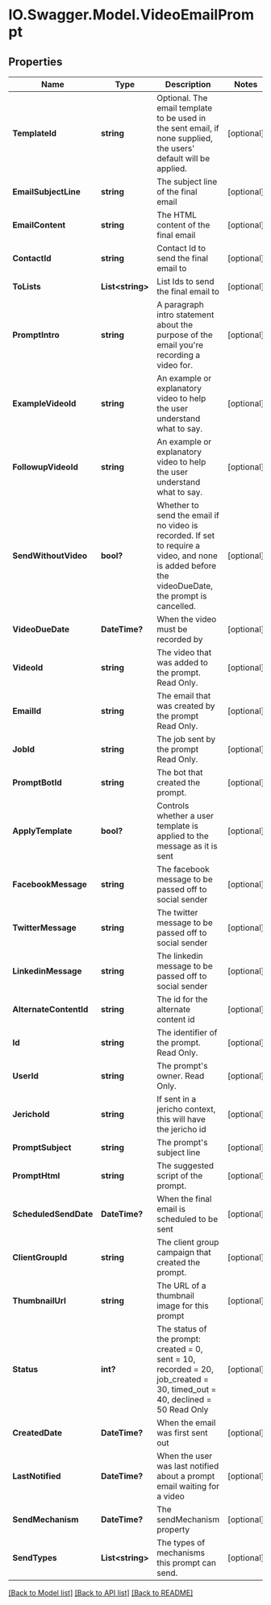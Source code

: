 # IO.Swagger.Model.VideoEmailPrompt
## Properties

Name | Type | Description | Notes
------------ | ------------- | ------------- | -------------
**TemplateId** | **string** | Optional. The email template to be used in the sent email, if none supplied, the users&#39; default will be applied. | [optional] 
**EmailSubjectLine** | **string** | The subject line of the final email | [optional] 
**EmailContent** | **string** | The HTML content of the final email | [optional] 
**ContactId** | **string** | Contact Id to send the final email to | [optional] 
**ToLists** | **List&lt;string&gt;** | List Ids to send the final email to | [optional] 
**PromptIntro** | **string** | A paragraph intro statement about the purpose of the email you&#39;re recording a video for. | [optional] 
**ExampleVideoId** | **string** | An example or explanatory video to help the user understand what to say. | [optional] 
**FollowupVideoId** | **string** | An example or explanatory video to help the user understand what to say. | [optional] 
**SendWithoutVideo** | **bool?** | Whether to send the email if no video is recorded. If set to require a video, and none is added before the videoDueDate, the prompt is cancelled. | [optional] 
**VideoDueDate** | **DateTime?** | When the video must be recorded by | [optional] 
**VideoId** | **string** | The video that was added to the prompt. Read Only. | [optional] 
**EmailId** | **string** | The email that was created by the prompt Read Only. | [optional] 
**JobId** | **string** | The job sent by the prompt Read Only. | [optional] 
**PromptBotId** | **string** | The bot that created the prompt. | [optional] 
**ApplyTemplate** | **bool?** | Controls whether a user template is applied to the message as it is sent | [optional] 
**FacebookMessage** | **string** | The facebook message to be passed off to social sender | [optional] 
**TwitterMessage** | **string** | The twitter message to be passed off to social sender | [optional] 
**LinkedinMessage** | **string** | The linkedin message to be passed off to social sender | [optional] 
**AlternateContentId** | **string** | The id for the alternate content id | [optional] 
**Id** | **string** | The identifier of the prompt. Read Only. | [optional] 
**UserId** | **string** | The prompt&#39;s owner. Read Only. | [optional] 
**JerichoId** | **string** | If sent in a jericho context, this will have the jericho id | [optional] 
**PromptSubject** | **string** | The prompt&#39;s subject line | [optional] 
**PromptHtml** | **string** | The suggested script of the prompt. | [optional] 
**ScheduledSendDate** | **DateTime?** | When the final email is scheduled to be sent | [optional] 
**ClientGroupId** | **string** | The client group campaign that created the prompt. | [optional] 
**ThumbnailUrl** | **string** | The URL of a thumbnail image for this prompt | [optional] 
**Status** | **int?** | The status of the prompt: created &#x3D; 0, sent &#x3D; 10, recorded &#x3D; 20, job_created &#x3D; 30, timed_out &#x3D; 40, declined &#x3D; 50 Read Only | [optional] 
**CreatedDate** | **DateTime?** | When the email was first sent out | [optional] 
**LastNotified** | **DateTime?** | When the user was last notified about a prompt email waiting for a video | [optional] 
**SendMechanism** | **DateTime?** | The sendMechanism property | [optional] 
**SendTypes** | **List&lt;string&gt;** | The types of mechanisms this prompt can send. | [optional] 

[[Back to Model list]](../README.md#documentation-for-models) [[Back to API list]](../README.md#documentation-for-api-endpoints) [[Back to README]](../README.md)

